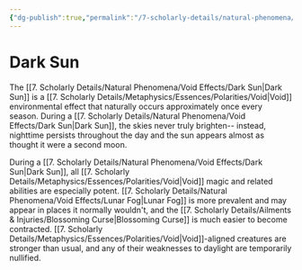```yaml
---
{"dg-publish":true,"permalink":"/7-scholarly-details/natural-phenomena/void-effects/dark-sun/","noteIcon":""}
---
```


# Dark Sun

The [[7. Scholarly Details/Natural Phenomena/Void Effects/Dark Sun\|Dark Sun]] is a [[7. Scholarly Details/Metaphysics/Essences/Polarities/Void\|Void]] environmental effect that naturally occurs approximately once every season. During a [[7. Scholarly Details/Natural Phenomena/Void Effects/Dark Sun\|Dark Sun]], the skies never truly brighten-- instead, nighttime persists throughout the day and the sun appears almost as thought it were a second moon. 

During a [[7. Scholarly Details/Natural Phenomena/Void Effects/Dark Sun\|Dark Sun]], all [[7. Scholarly Details/Metaphysics/Essences/Polarities/Void\|Void]] magic and related abilities are especially potent. [[7. Scholarly Details/Natural Phenomena/Void Effects/Lunar Fog\|Lunar Fog]] is more prevalent and may appear in places it normally wouldn't, and the [[7. Scholarly Details/Ailments & Injuries/Blossoming Curse\|Blossoming Curse]] is much easier to become contracted. [[7. Scholarly Details/Metaphysics/Essences/Polarities/Void\|Void]]-aligned creatures are stronger than usual, and any of their weaknesses to daylight are temporarily nullified. 